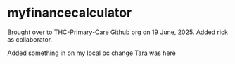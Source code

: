 # myfinancecalculator

Brought over to THC-Primary-Care Github org on 19 June, 2025.
Added rick as collaborator.

Added something in on my local pc change
Tara was here 
